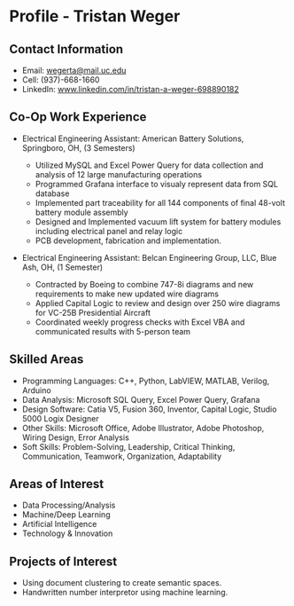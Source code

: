 # Profile - Tristan Weger
## Contact Information
- Email: wegerta@mail.uc.edu
- Cell: (937)-668-1660
- LinkedIn: www.linkedin.com/in/tristan-a-weger-698890182

## Co-Op Work Experience
- Electrical Engineering Assistant: American Battery Solutions,  Springboro, OH, (3 Semesters)
    -	Utilized MySQL and Excel Power Query for data collection and analysis of 12 large manufacturing operations
    -	Programmed Grafana interface to visualy represent data from SQL database
    -	Implemented part traceability for all 144 components of final 48-volt battery module assembly
    -	Designed and Implemented vacuum lift system for battery modules including electrical panel and relay logic
    -	PCB development, fabrication and implementation.

 - Electrical Engineering Assistant: Belcan Engineering Group, LLC,  Blue Ash, OH, (1 Semester)
    -	Contracted by Boeing to combine 747-8i diagrams and new requirements to make new updated wire diagrams
    - Applied Capital Logic to review and design over 250 wire diagrams for VC-25B Presidential Aircraft
    - Coordinated weekly progress checks with Excel VBA and communicated results with 5-person team

## Skilled Areas
- Programming Languages: C++, Python, LabVIEW, MATLAB, Verilog, Arduino
- Data Analysis: Microsoft SQL Query, Excel Power Query, Grafana
- Design Software: Catia V5, Fusion 360, Inventor, Capital Logic, Studio 5000 Logix Designer
- Other Skills: Microsoft Office, Adobe Illustrator, Adobe Photoshop, Wiring Design, Error Analysis
- Soft Skills: Problem-Solving, Leadership, Critical Thinking, Communication, Teamwork, Organization, Adaptability

## Areas of Interest
- Data Processing/Analysis
- Machine/Deep Learning
- Artificial Intelligence
- Technology & Innovation


## Projects of Interest
- Using document clustering to create semantic spaces.
- Handwritten number interpretor using machine learning.

